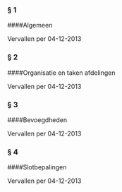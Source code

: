 <meta http-equiv='Content-Type' content='text/html; charset=utf-8' />

### §  1  

####Algemeen

Vervallen per 04-12-2013 

### §  2  

####Organisatie en taken afdelingen

Vervallen per 04-12-2013 

### §  3  

####Bevoegdheden

Vervallen per 04-12-2013 

### §  4  

####Slotbepalingen

Vervallen per 04-12-2013 

